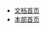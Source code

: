 <!-- docs/all-in-one_system/_sidebar.md -->
- [文档首页](/README.md, "文档首页")
- [本部首页](/all-in-one_system/README.md, "一体系统-首页")

